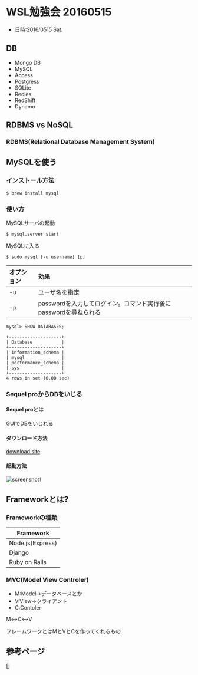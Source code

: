 # WSL勉強会 20160515
* 日時:2016/0515 Sat.

## DB
* Mongo DB
* MySQL
* Access
* Postgress
* SQLite
* Redies
* RedShift
* Dynamo

## RDBMS vs NoSQL
###  RDBMS(Relational Database Management System)


## MySQLを使う
### インストール方法
```
$ brew install mysql
```

### 使い方
MySQLサーバの起動
```
$ mysql.server start
```

MySQLに入る
```
$ sudo mysql [-u username] [p]
```
|オプション|効果                     |
|:-------|:------------------------|
|-u      |ユーザ名を指定|
|-p      |passwordを入力してログイン。コマンド実行後にpasswordを尋ねられる|


```
mysql> SHOW DATABASES;

+--------------------+
| Database           |
+--------------------+
| information_schema |
| mysql              |
| performance_schema |
| sys                |
+--------------------+
4 rows in set (0.00 sec)

```

### Sequel proからDBをいじる
#### Sequel proとは
GUIでDBをいじれる

#### ダウンロード方法
[download site](http://www.sequelpro.com/)

#### 起動方法
![screenshot1](http://www.yahoo.co.jp)




## Frameworkとは?
### Frameworkの種類
|Framework|
|---------|
|Node.js(Express)|
|Django|
|Ruby on Rails|


### MVC(Model View Controler)
  + M:Model->データベースとか
  + V:View->クライアント
  + C:Contoler

M↔C↔V

フレームワークとはMとVとCを作ってくれるもの





## 参考ページ
[]
